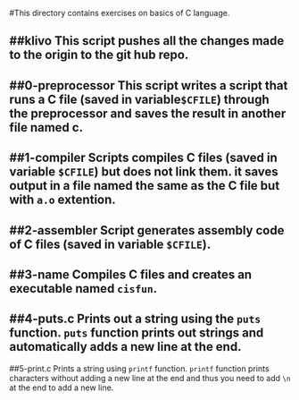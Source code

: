 #This directory contains exercises on basics of C language.

##klivo
This script pushes all the changes made to the origin to the git hub repo.
---
##0-preprocessor
This script writes a script that runs a C file (saved in variable``$CFILE``) through the preprocessor and saves the result in another file named c.
---
##1-compiler
Scripts compiles C files (saved in variable ``$CFILE``) but does not link them. it saves output in a file named the same as the C file but with ``a.o`` extention.
---
##2-assembler
Script generates assembly code of C files (saved in variable ``$CFILE``).
---
##3-name
Compiles C files and creates an executable named ``cisfun``.
---
##4-puts.c
Prints out a string using the ``puts`` function.
``puts`` function prints out strings and automatically adds a new line at the end.
---
##5-print.c
Prints a string using ``printf`` function.
``printf`` function prints characters without adding a new line at the end and thus you need to add ``\n`` at the end to add a new line.
